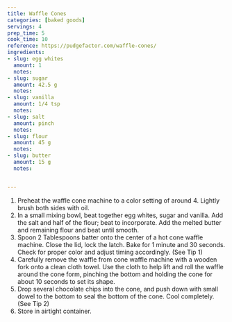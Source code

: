 ```yaml
---
title: Waffle Cones
categories: [baked goods]
servings: 4
prep_time: 5
cook_time: 10
reference: https://pudgefactor.com/waffle-cones/
ingredients:
- slug: egg whites
  amount: 1
  notes:
- slug: sugar
  amount: 42.5 g
  notes:
- slug: vanilla
  amount: 1/4 tsp
  notes:
- slug: salt
  amount: pinch
  notes:
- slug: flour
  amount: 45 g
  notes:
- slug: butter
  amount: 15 g
  notes:


---
```


1. Preheat the waffle cone machine to a color setting of around 4. Lightly brush both sides with oil.
2. In a small mixing bowl, beat together egg whites, sugar and vanilla. Add the salt and half of the flour; beat to incorporate. Add the melted butter and remaining flour and beat until smooth.
3. Spoon 2 Tablespoons batter onto the center of a hot cone waffle machine. Close the lid, lock the latch. Bake for 1 minute and 30 seconds. Check for proper color and adjust timing accordingly. (See Tip 1)
4. Carefully remove the waffle from cone waffle machine with a wooden fork onto a clean cloth towel. Use the cloth to help lift and roll the waffle around the cone form, pinching the bottom and holding the cone for about 10 seconds to set its shape.
5. Drop several chocolate chips into the cone, and push down with small dowel to the bottom to seal the bottom of the cone. Cool completely. (See Tip 2)
6. Store in airtight container.